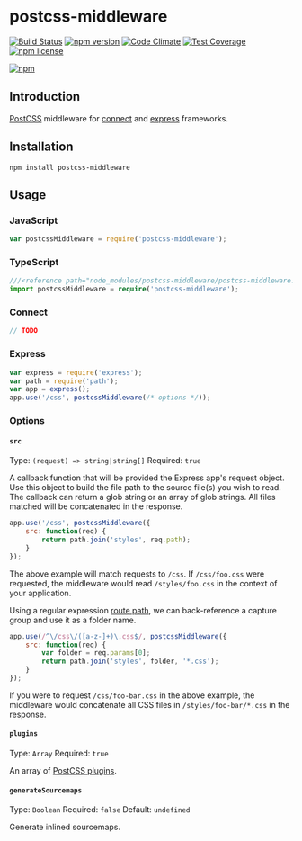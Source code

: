 # postcss-middleware

[![Build Status](https://travis-ci.org/jedmao/postcss-middleware.svg?branch=master)](https://travis-ci.org/jedmao/postcss-middleware)
[![npm version](https://badge.fury.io/js/postcss-middleware.svg)](http://badge.fury.io/js/postcss-middleware)
[![Code Climate](https://codeclimate.com/github/jedmao/postcss-middleware/badges/gpa.svg)](https://codeclimate.com/github/jedmao/postcss-middleware)
[![Test Coverage](https://codeclimate.com/github/jedmao/postcss-middleware/badges/coverage.svg)](https://codeclimate.com/github/jedmao/postcss-middleware)
[![npm license](http://img.shields.io/npm/l/postcss-middleware.svg?style=flat-square)](https://www.npmjs.org/package/postcss-middleware)

[![npm](https://nodei.co/npm/postcss-middleware.svg?downloads=true)](https://nodei.co/npm/postcss-middleware/)

## Introduction

[PostCSS](https://github.com/postcss/postcss) middleware for [connect](https://github.com/senchalabs/connect#readme) and [express](http://expressjs.com/) frameworks.

## Installation

```
npm install postcss-middleware
```

## Usage

### JavaScript

```js
var postcssMiddleware = require('postcss-middleware');
```

### TypeScript

```ts
///<reference path="node_modules/postcss-middleware/postcss-middleware.d.ts" />
import postcssMiddleware = require('postcss-middleware');
```

### Connect

```js
// TODO
```

### Express

```js
var express = require('express');
var path = require('path');
var app = express();
app.use('/css', postcssMiddleware(/* options */));
```

### Options

#### `src`

Type: `(request) => string|string[]`
Required: `true`

A callback function that will be provided the Express app's request object. Use this object to build the file path to the source file(s) you wish to read. The callback can return a glob string or an array of glob strings. All files matched will be concatenated in the response.

```js
app.use('/css', postcssMiddleware({
	src: function(req) {
		return path.join('styles', req.path);
	}
});
```

The above example will match requests to `/css`. If `/css/foo.css` were requested, the middleware would read `/styles/foo.css` in the context of your application.

Using a regular expression [route path](http://expressjs.com/guide/routing.html), we can back-reference a capture group and use it as a folder name.

```js
app.use(/^\/css\/([a-z-]+)\.css$/, postcssMiddleware({
	src: function(req) {
		var folder = req.params[0];
		return path.join('styles', folder, '*.css');
	}
});
```

If you were to request `/css/foo-bar.css` in the above example, the middleware would concatenate all CSS files in `/styles/foo-bar/*.css` in the response.

#### `plugins`

Type: `Array`
Required: `true`

An array of [PostCSS plugins](https://github.com/postcss/postcss#plugins).

#### `generateSourcemaps`

Type: `Boolean`
Required: `false`
Default: `undefined`

Generate inlined sourcemaps.
